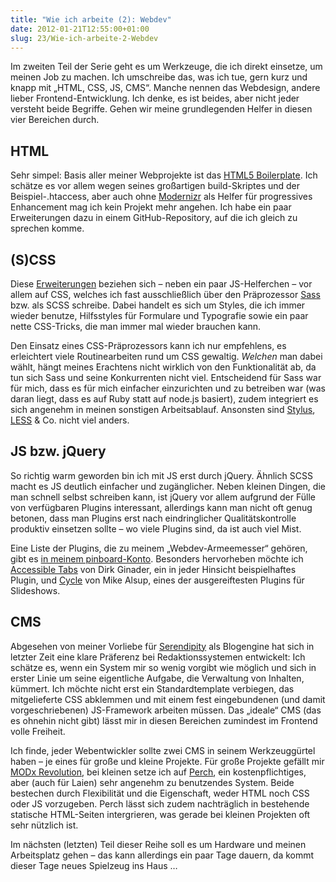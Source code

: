 ```yaml
---
title: "Wie ich arbeite (2): Webdev"
date: 2012-01-21T12:55:00+01:00
slug: 23/Wie-ich-arbeite-2-Webdev
---
```


Im zweiten Teil der Serie geht es um Werkzeuge, die ich direkt einsetze, um meinen Job zu machen. Ich umschreibe das, was ich tue, gern kurz und knapp mit „HTML, CSS, JS, CMS“. Manche nennen das Webdesign, andere lieber Frontend-Entwicklung. Ich denke, es ist beides, aber nicht jeder versteht beide Begriffe. Gehen wir meine grundlegenden Helfer in diesen vier Bereichen durch.

## HTML

Sehr simpel: Basis aller meiner Webprojekte ist das [HTML5 Boilerplate](http://h5bp.com). Ich schätze es vor allem wegen seines großartigen build\-Skriptes und der Beispiel-.htaccess, aber auch ohne [Modernizr](http://modernizr.com) als Helfer für progressives Enhancement mag ich kein Projekt mehr angehen. Ich habe ein paar Erweiterungen dazu in einem GitHub-Repository, auf die ich gleich zu sprechen komme.

## (S)CSS

Diese [Erweiterungen](https://github.com/yellowled/yl-h5bp-addons) beziehen sich – neben ein paar JS-Helferchen – vor allem auf CSS, welches ich fast ausschließlich über den Präprozessor [Sass](http://sass-lang.com) bzw. als SCSS schreibe. Dabei handelt es sich um Styles, die ich immer wieder benutze, Hilfsstyles für Formulare und Typografie sowie ein paar nette CSS-Tricks, die man immer mal wieder brauchen kann.

Den Einsatz eines CSS-Präprozessors kann ich nur empfehlens, es erleichtert viele Routinearbeiten rund um CSS gewaltig. _Welchen_ man dabei wählt, hängt meines Erachtens nicht wirklich von den Funktionalität ab, da tun sich Sass und seine Konkurrenten nicht viel. Entscheidend für Sass war für mich, dass es für mich einfacher einzurichten und zu betreiben war (was daran liegt, dass es auf Ruby statt auf node.js basiert), zudem integriert es sich angenehm in meinen sonstigen Arbeitsablauf. Ansonsten sind [Stylus](http://learnboost.github.com/stylus/), [LESS](http://lesscss.org) & Co. nicht viel anders.

## JS bzw. jQuery

So richtig warm geworden bin ich mit JS erst durch jQuery. Ähnlich SCSS macht es JS deutlich einfacher und zugänglicher. Neben kleinen Dingen, die man schnell selbst schreiben kann, ist jQuery vor allem aufgrund der Fülle von verfügbaren Plugins interessant, allerdings kann man nicht oft genug betonen, dass man Plugins erst nach eindringlicher Qualitätskontrolle produktiv einsetzen sollte – wo viele Plugins sind, da ist auch viel Mist.

Eine Liste der Plugins, die zu meinem „Webdev\-Armeemesser“ gehören, gibt es [in meinem pinboard\-Konto](https://pinboard.in/u:yellowled/t:webdev-armyknife/t:jquery/). Besonders hervorheben möchte ich [Accessible Tabs](https://github.com/ginader/Accessible-Tabs) von Dirk Ginader, ein in jeder Hinsicht beispielhaftes Plugin, und [Cycle](http://jquery.malsup.com/cycle/) von Mike Alsup, eines der ausgereiftesten Plugins für Slideshows.

## CMS

Abgesehen von meiner Vorliebe für [Serendipity](http://s9y.org) als Blogengine hat sich in letzter Zeit eine klare Präferenz bei Redaktionssystemen entwickelt: Ich schätze es, wenn ein System mir so wenig vorgibt wie möglich und sich in erster Linie um seine eigentliche Aufgabe, die Verwaltung von Inhalten, kümmert. Ich möchte nicht erst ein Standardtemplate verbiegen, das mitgelieferte CSS abklemmen und mit einem fest eingebundenen (und damit vorgeschriebenen) JS-Framework arbeiten müssen. Das „ideale“ CMS (das es ohnehin nicht gibt) lässt mir in diesen Bereichen zumindest im Frontend volle Freiheit.

Ich finde, jeder Webentwickler sollte zwei CMS in seinem Werkzeuggürtel haben – je eines für große und kleine Projekte. Für große Projekte gefällt mir [MODx Revolution](http://modx.com), bei kleinen setze ich auf [Perch](http://grabaperch.com), ein kostenpflichtiges, aber (auch für Laien) sehr angenehm zu benutzendes System. Beide bestechen durch Flexibilität und die Eigenschaft, weder HTML noch CSS oder JS vorzugeben. Perch lässt sich zudem nachträglich in bestehende statische HTML-Seiten intergrieren, was gerade bei kleinen Projekten oft sehr nützlich ist.

Im nächsten (letzten) Teil dieser Reihe soll es um Hardware und meinen Arbeitsplatz gehen – das kann allerdings ein paar Tage dauern, da kommt dieser Tage neues Spielzeug ins Haus …
